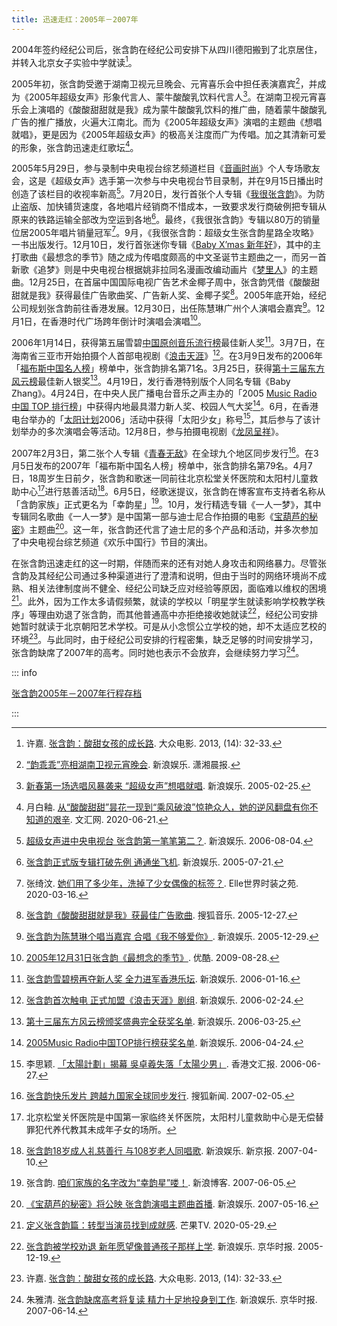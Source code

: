 ```yaml
---
title: 迅速走红：2005年－2007年
---
```


2004年签约经纪公司后，张含韵在经纪公司安排下从四川德阳搬到了北京居住，并转入北京女子实验中学就读[^大众电影]。

2005年初，张含韵受邀于湖南卫视元旦晚会、元宵喜乐会中担任表演嘉宾[^潇湘晨报]，并成为《2005年超级女声》形象代言人、蒙牛酸酸乳饮料代言人[^新浪娱乐-代言]。在湖南卫视元宵喜乐会上演唱的《酸酸甜甜就是我》成为蒙牛酸酸乳饮料的推广曲，随着蒙牛酸酸乳广告的推广播放，火遍大江南北。而为《2005年超级女声》演唱的主题曲《想唱就唱》，更是因为《2005年超级女声》的极高关注度而广为传唱。加之其清新可爱的形象，张含韵迅速走红歌坛[^文汇网]。

2005年5月29日，参与录制中央电视台综艺频道栏目《[音画时尚](https://baike.baidu.com/item/音画时尚)》个人专场歌友会，这是《超级女声》选手第一次参与中央电视台节目录制，并在9月15日播出时创造了该栏目的收视率新高[^新浪娱乐-央视]。7月20日，发行首张个人专辑《[我很张含韵](/works/music/album/album2/)》。为防止盗版、加快铺货速度，各地唱片经销商不惜成本，一致要求发行商破例把专辑从原来的铁路运输全部改为空运到各地[^新浪娱乐-专辑]。最终，《我很张含韵》专辑以80万的销量位居2005年唱片销量冠军[^Elle]。9月，《我很张含韵：超级女生张含韵星路全攻略》一书出版发行。12月10日，发行首张迷你专辑《[Baby X’mas 新年好](/works/music/album/album3/)》，其中的主打歌曲《最想念的季节》随之成为传唱度颇高的中文圣诞节主题曲之一，而另一首新歌《追梦》则是中央电视台根据姚非拉同名漫画改编动画片《[梦里人](https://movie.douban.com/subject/2279801/)》的主题曲。12月25日，在首届中国国际电视广告艺术金椰子周中，张含韵凭借《酸酸甜甜就是我》获得最佳广告歌曲奖、广告新人奖、金椰子奖[^搜狐音乐-金椰子]。2005年底开始，经纪公司规划张含韵前往香港发展。12月30日，出任陈慧琳广州个人演唱会嘉宾[^新浪娱乐-陈慧琳]。12月1日，在香港时代广场跨年倒计时演唱会演唱[^优酷]。

2006年1月14日，获得第五届雪碧[中国原创音乐流行榜](https://baike.baidu.com/item/中国原创音乐流行榜)最佳新人奖[^新浪娱乐-雪碧榜]。3月7日，在海南省三亚市开始拍摄个人首部电视剧《[浪击天涯](https://movie.douban.com/subject/5969285/)》[^新浪娱乐-浪击天涯]。在3月9日发布的2006年「[福布斯中国名人榜](https://baike.baidu.com/item/福布斯中国名人榜)」榜单中，张含韵排名第71名。3月25日，获得[第十三届东方风云榜](https://baike.baidu.com/item/第13届东方风云榜)最佳新人银奖[^新浪娱乐-东方风云]。4月19日，发行香港特别版个人同名专辑《Baby Zhang》。4月24日，在中央人民广播电台音乐之声主办的「2005 [Music Radio 中国 TOP 排行榜](https://baike.baidu.com/item/MusicRadio中国TOP排行榜)」中获得内地最具潜力新人奖、校园人气大奖[^新浪娱乐-央广]。6月，在香港电台举办的「[太阳计划](https://baike.baidu.com/item/太阳计划/610615)2006」活动中获得「太阳少女」称号[^香港文汇报]，其后参与了该计划举办的多次演唱会等活动。12月8日，参与拍摄电视剧《[龙凤呈祥](https://movie.douban.com/subject/4236813/)》。

2007年2月3日，第二张个人专辑《[青春无敌](/works/music/album/album5/)》在全球九个地区同步发行[^搜狐新闻-专辑]。在3月5日发布的2007年「福布斯中国名人榜」榜单中，张含韵排名第79名。4月7日，18周岁生日前夕，张含韵和歌迷一同前往北京松堂关怀医院和太阳村儿童救助中心[^成人礼]进行慈善活动[^新京报]。6月5日，经歌迷提议，张含韵在博客宣布支持者名称从「含韵家族」正式更名为「幸韵星」[^幸韵星]。10月，发行精选专辑《一人一梦》，其中专辑同名歌曲《一人一梦》是中国第一部与迪士尼合作拍摄的电影《[宝葫芦的秘密](https://movie.douban.com/subject/1960298/)》主题曲[^新浪娱乐-一人一梦]。这一年，张含韵还代言了迪士尼的多个产品和活动，并多次参加了中央电视台综艺频道《欢乐中国行》节目的演出。

在张含韵迅速走红的这一时期，伴随而来的还有对她人身攻击和网络暴力。尽管张含韵及其经纪公司通过多种渠道进行了澄清和说明，但由于当时的网络环境尚不成熟、相关法律制度尚不健全、经纪公司缺乏应对经验等原因，面临难以维权的困境[^芒果-定义]。此外，因为工作太多请假频繁，就读的学校以「明星学生就读影响学校教学秩序」等理由劝退了张含韵，而其他普通高中亦拒绝接收她就读[^京华时报-求学]，经纪公司安排她暂时就读于北京朝阳艺术学校。可是从小念惯公立学校的她，却不太适应艺校的环境[^大众电影]。与此同时，由于经纪公司安排的行程密集，缺乏足够的时间安排学习，张含韵缺席了2007年的高考。同时她也表示不会放弃，会继续努力学习[^京华时报-高考]。

::: info

[张含韵2005年－2007年行程存档](/intro/timeline/schedule05-07/)

:::

<!--参考资料-->

[^大众电影]: 许嘉. [张含韵：酸甜女孩的成长路](https://kknews.cc/zh-cn/entertainment/y5435pn.amp). 大众电影. 2013, (14): 32-33.
[^潇湘晨报]: [“韵乖乖”亮相湖南卫视元宵晚会](http://ent.sina.com.cn/x/2005-02-23/0556659690.html). 新浪娱乐. 潇湘晨报.
[^新浪娱乐-代言]: [新春第一场选唱风暴袭来 “超级女声”想唱就唱](http://ent.sina.com.cn/s/m/2005-02-25/1202662163.html). 新浪娱乐. 2005-02-25.
[^文汇网]: 月白釉. [从“酸酸甜甜”昙花一现到“乘风破浪”惊艳众人，她的逆风翻盘有你不知道的艰辛](https://www.whb.cn/zhuzhan/yingshi/20200621/356118.html). 文汇网. 2020-06-21.
[^新浪娱乐-央视]: [超级女声进中央电视台 张含韵第一笔笔第二？](http://ent.sina.com.cn/y/2006-08-04/18571187082.html). 新浪娱乐. 2006-08-04.
[^新浪娱乐-专辑]: [张含韵正式版专辑打破先例 通通坐飞机](http://ent.sina.com.cn/y/o/2005-07-21/1251786625.html). 新浪娱乐. 2005-07-21.
[^Elle]: 张绮汶. [她们用了多少年，洗掉了少女偶像的标签？](https://www.ellechina.com/celeb/gossip/a31466955/shaonvouxiang-200313/). Elle世界时装之苑. 2020-03-16.
[^搜狐音乐-金椰子]: [张含韵《酸酸甜甜就是我》获最佳广告歌曲](http://music.yule.sohu.com/20051227/n241161417.shtml). 搜狐音乐. 2005-12-27.
[^新浪娱乐-陈慧琳]: [张含韵为陈慧琳个唱当嘉宾 合唱《我不够爱你》](http://ent.sina.com.cn/y/2005-12-29/1209944716.html). 新浪娱乐. 2005-12-29.
[^优酷]: [2005年12月31日张含韵《最想念的季节》](https://v.youku.com/v_show/id_XMTE1NTI0NjM2.html). 优酷. 2009-08-28.
[^新浪娱乐-雪碧榜]: [张含韵雪碧榜再夺新人奖 全力进军香港乐坛](http://ent.sina.com.cn/y/2006-01-16/1634961407.html). 新浪娱乐. 2006-01-16.
[^新浪娱乐-浪击天涯]: [张含韵首次触电 正式加盟《浪击天涯》剧组](http://ent.sina.com.cn/v/m/2006-02-24/1542996389.html). 新浪娱乐. 2006-02-24.
[^新浪娱乐-东方风云]: [第十三届东方风云榜颁奖盛典完全获奖名单](http://ent.sina.com.cn/y/2006-03-25/19151027018.html). 新浪娱乐. 2006-03-25.
[^新浪娱乐-央广]: [2005Music Radio中国TOP排行榜获奖名单](http://ent.sina.com.cn/y/2006-04-24/23191063463.html). 新浪娱乐. 2006-04-24.
[^香港文汇报]: 李思颖. [「太陽計劃」揭幕 吳卓羲失落「太陽少男」](http://paper.wenweipo.com/2006/06/27/EN0606270003.htm). 香港文汇报. 2006-06-27.
[^搜狐新闻-专辑]: [张含韵快乐发片 跨越九国家全球同步发行](http://news.sohu.com/20070205/n248054011.shtml). 搜狐新闻. 2007-02-05.
[^成人礼]: 北京松堂关怀医院是中国第一家临终关怀医院，太阳村儿童救助中心是无偿替罪犯代养代教其未成年子女的场所。
[^新京报]: [张含韵18岁成人礼慈善行 与108岁老人同唱歌](http://ent.sina.com.cn/y/2007-04-10/01201512610.html). 新浪娱乐. 新京报. 2007-04-10.
[^幸韵星]: 张含韵. [咱们家族的名字改为“幸韵星”喽！](http://blog.sina.com.cn/s/blog_45dfc99d0100098h.html). 新浪博客. 2007-06-05.
[^新浪娱乐-一人一梦]: [《宝葫芦的秘密》将公映 张含韵演唱主题曲首播](http://ent.sina.com.cn/m/f/2007-05-16/17581556380.html). 新浪娱乐. 2007-05-16.
[^芒果-定义]: [定义张含韵篇：转型当演员找到成就感](https://www.mgtv.com/b/338455/8219776.html). 芒果TV. 2020-05-29.
[^京华时报-求学]: [张含韵被学校劝退 新年愿望像普通孩子那样上学](http://ent.sina.com.cn/s/m/2005-12-19/0923933184.html). 新浪娱乐. 京华时报. 2005-12-19.
[^京华时报-高考]: 朱雅清. [张含韵缺席高考将复读 精力十足地投身到工作](http://ent.sina.com.cn/s/m/2007-06-14/01531596425.shtml). 新浪娱乐. 京华时报. 2007-06-14.